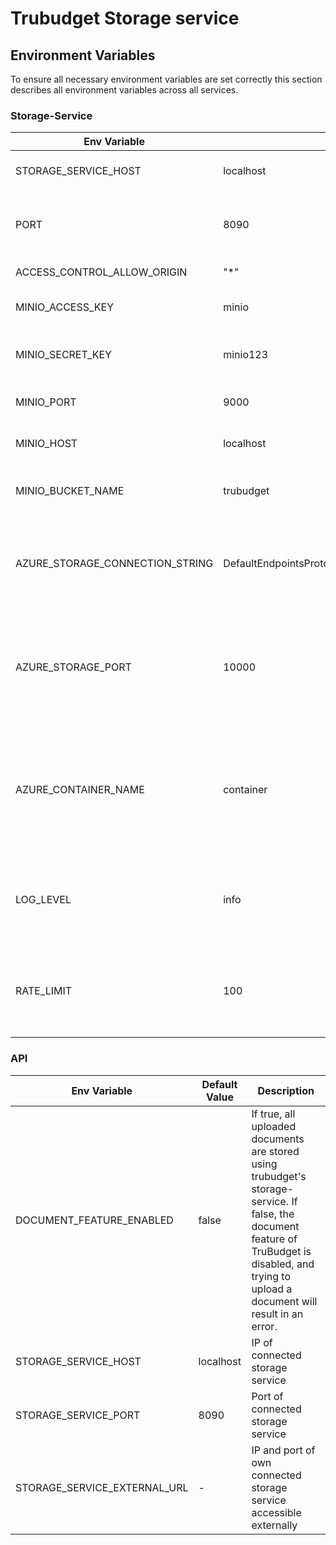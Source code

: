 # Trubudget Storage service

## Environment Variables

To ensure all necessary environment variables are set correctly this section describes all environment variables across
all services.

### Storage-Service

| Env Variable                | Default Value | Description                                                                                     |
| --------------------------- | ------------- | ----------------------------------------------------------------------------------------------- |
| STORAGE_SERVICE_HOST        | localhost     | IP address of storage service                                                                   |
| PORT                        | 8090          | The port used to expose the storage service                                                     |
| ACCESS_CONTROL_ALLOW_ORIGIN | "\*"          | CORS configuration                                                                              |
| MINIO_ACCESS_KEY            | minio         | Access key for Minio server                                                                     |
| MINIO_SECRET_KEY            | minio123      | Secret (Password) for Minio server                                                              |
| MINIO_PORT                  | 9000          | Port of connected Minio                                                                         |
| MINIO_HOST                  | localhost     | IP address of connected Minio server                                                            |
| MINIO_BUCKET_NAME           | trubudget     | Bucket name of the connected Minio server                                                       |
| AZURE_STORAGE_CONNECTION_STRING | DefaultEndpointsProtocol=http;AccountName=devstoreaccount1;AccountKey=Eby8vdM02xNOcqFlqUwJPLlmEtlCDXJ1OUzFT50uSRZ6IFsuFq2UVErCz4I6tq/K1SZFPTOtr/KBHBeksoGMGw==;BlobEndpoint=http://host.docker.internal:10000/devstoreaccount1;QueueEndpoint=http://host.docker.internal:10001/devstoreaccount1;   | Connection string for Azure blob storage on Azure or locally on Azurite |
| AZURE_STORAGE_PORT           | 10000     | Port on which Azurite is running. Required only with local development environment                                                       |
| AZURE_CONTAINER_NAME           | container     | Container name of the connected Azure blob storage. Container will be created if it doesn't exists                                                       |
| LOG_LEVEL                   | info          | Defines the log output. Supported levels are `trace`, `debug`, `info`, `warn`, `error`, `fatal` |
| RATE_LIMIT                   | 100          | Defines the limit each IP to {RATE_LIMIT} requests per windowMs (1 minute) |

### API

| Env Variable                 | Default Value | Description                                                                                                                                                                                     |
| ---------------------------- | ------------- | ----------------------------------------------------------------------------------------------------------------------------------------------------------------------------------------------- |
| DOCUMENT_FEATURE_ENABLED     | false         | If true, all uploaded documents are stored using trubudget's storage-service. If false, the document feature of TruBudget is disabled, and trying to upload a document will result in an error. |
| STORAGE_SERVICE_HOST         | localhost     | IP of connected storage service                                                                                                                                                                 |
| STORAGE_SERVICE_PORT         | 8090          | Port of connected storage service                                                                                                                                                               |
| STORAGE_SERVICE_EXTERNAL_URL | -             | IP and port of own connected storage service accessible externally                                                                                                                              |
